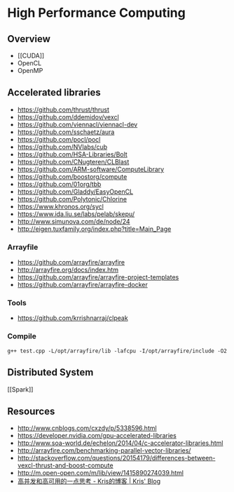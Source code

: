 # High Performance Computing


## Overview

- [[CUDA]]
- OpenCL
- OpenMP


## Accelerated libraries

- https://github.com/thrust/thrust
- https://github.com/ddemidov/vexcl
- https://github.com/viennacl/viennacl-dev
- https://github.com/sschaetz/aura
- https://github.com/pocl/pocl
- https://github.com/NVlabs/cub
- https://github.com/HSA-Libraries/Bolt
- https://github.com/CNugteren/CLBlast
- https://github.com/ARM-software/ComputeLibrary
- https://github.com/boostorg/compute
- https://github.com/01org/tbb
- https://github.com/Gladdy/EasyOpenCL
- https://github.com/Polytonic/Chlorine
- https://www.khronos.org/sycl
- https://www.ida.liu.se/labs/pelab/skepu/
- http://www.simunova.com/de/node/24
- http://eigen.tuxfamily.org/index.php?title=Main_Page

### Arrayfile

- https://github.com/arrayfire/arrayfire
- http://arrayfire.org/docs/index.htm
- https://github.com/arrayfire/arrayfire-project-templates
- https://github.com/arrayfire/arrayfire-docker

### Tools

- https://github.com/krrishnarraj/clpeak


### Compile

    g++ test.cpp -L/opt/arrayfire/lib -lafcpu -I/opt/arrayfire/include -O2


## Distributed System

[[Spark]]


## Resources

- http://www.cnblogs.com/cxzdy/p/5338596.html
- https://developer.nvidia.com/gpu-accelerated-libraries
- http://www.soa-world.de/echelon/2014/04/c-accelerator-libraries.html
- http://arrayfire.com/benchmarking-parallel-vector-libraries/
- http://stackoverflow.com/questions/20154179/differences-between-vexcl-thrust-and-boost-compute
- http://m.open-open.com/m/lib/view/1415890274039.html
- [高并发和高可用的一点思考 - Kris的博客 | Kris' Blog](http://kriszhang.com/high_performance/)
